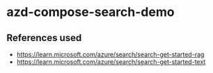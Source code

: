 # azd-compose-search-demo

## References used
- https://learn.microsoft.com/azure/search/search-get-started-rag
- https://learn.microsoft.com/azure/search/search-get-started-text
